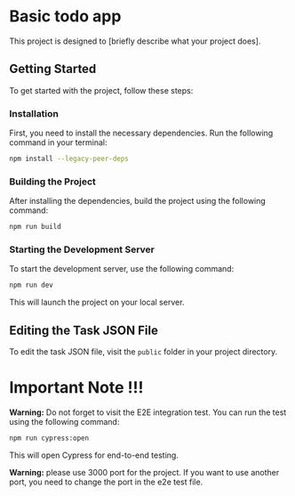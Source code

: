 # Basic todo app

This project is designed to [briefly describe what your project does].

## Getting Started

To get started with the project, follow these steps:

### Installation

First, you need to install the necessary dependencies. Run the following command in your terminal:

```bash
npm install --legacy-peer-deps
```

### Building the Project

After installing the dependencies, build the project using the following command:

```bash
npm run build
```

### Starting the Development Server

To start the development server, use the following command:

```bash
npm run dev
```

This will launch the project on your local server.

## Editing the Task JSON File

To edit the task JSON file, visit the `public` folder in your project directory.

# Important Note !!!

**Warning:** Do not forget to visit the E2E integration test. You can run the test using the following command:

```bash
npm run cypress:open
```

This will open Cypress for end-to-end testing.

**Warning:** please use 3000 port for the project. If you want to use another port, you need to change the port in the e2e test file.
